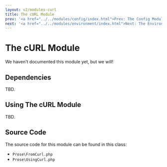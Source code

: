 ```yaml
---
layout: v2/modules-curl
title: The cURL Module
prev: '<a href="../../modules/config/index.html">Prev: The Config Module</a>'
next: '<a href="../../modules/environment/index.html">Next: The Environment Module</a>'
---
```


# The cURL Module

We haven't documented this module yet, but we will!

## Dependencies

TBD.

## Using The cURL Module

TBD.

## Source Code

The source code for this module can be found in this class:

* `Prose\FromCurl.php`
* `Prose\UsingCurl.php`